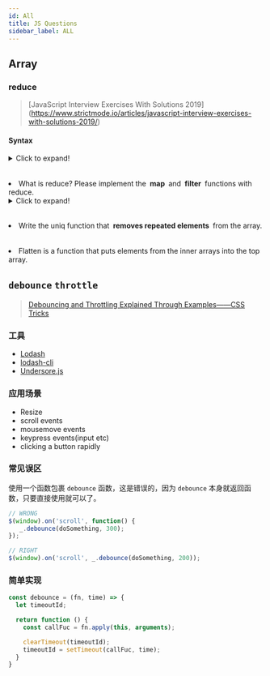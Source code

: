 ```yaml
---
id: All
title: JS Questions
sidebar_label: ALL
---
```



## Array

### reduce

> [JavaScript Interview Exercises With Solutions 2019] (https://www.strictmode.io/articles/javascript-interview-exercises-with-solutions-2019/)


#### Syntax
<details>
  <summary>Click to expand!</summary>

  ```javascript {8}
/**
 * callback: 回调
 * initailValue: 初始值（可选）
 * accumulator: 累加器，返回值的累加值
 * index: 索引，有初始值从 0 开始，无初始值从 1 开始（可选）
 * array: 数组（可选）
 */
arr.reduce(callback(accumulator,currentValue,index,array),initialValue) 

//Example
let sum = (acc,cur) => acc + cur;

//Have Initial Value
[1,2,3].reduce(sum,0); //6

  //only Initial Value
  [].reduce(sum,0); //0,直接返回初始值，不执行回调

//No Initial Value
[1,2,3].reduce(sum); //6

  //only one value in array
  [1].reduce(sum); //1,直接返回，不执行回调

//No initial value and array is empty
[].reduce(sum) //TypeError
  ```
</details>




###### 
<li class="custom-light">
  What is reduce? Please implement the 
   <strong>&nbsp;map&nbsp;</strong> and <strong>&nbsp;filter&nbsp;</strong>
  functions with reduce.
</li> 

<details>
  <summary>Click to expand!</summary>

  ```javascript {4,11}
//map
function map(arr, mapper) {
    return arr.reduce((acc, el) => {
    return [...acc, mapper(el)]
    }, [])
}
map([1, 2, 3], x => x * x) // => [1, 4, 9]

//filter
function filter(arr, f) {
    return arr.reduce((acc, el) => (f(el) ? [...acc, el] : acc), [])
}
filter([-1, 0, 1, 2], x => x > 0) // => [1, 2]
  ```
</details>



###### 
<li class="custom-light">
  Write the uniq function that <strong>&nbsp;removes repeated elements&nbsp;</strong> from the array.
</li>



###### 
<li class="custom-light">Flatten is a function that puts elements from the inner arrays into the top array.</li>


## `debounce` `throttle`

> [Debouncing and Throttling Explained Through Examples——CSS Tricks](https://css-tricks.com/debouncing-throttling-explained-examples/)

### 工具
- [Lodash](https://lodash.com/) 
- [lodash-cli](https://lodash.com/custom-builds '按需引入')
- [Undersore.js](https://underscorejs.org/) 

### 应用场景
- Resize
- scroll events
- mousemove events
- keypress events(input etc)
- clicking a button rapidly


### 常见误区
使用一个函数包裹 `debounce` 函数，这是错误的，因为 `debounce` 本身就返回函数，只要直接使用就可以了。
```js
// WRONG
$(window).on('scroll', function() {
   _.debounce(doSomething, 300); 
});

// RIGHT
$(window).on('scroll', _.debounce(doSomething, 200));
```


### 简单实现
```js
const debounce = (fn, time) => {
  let timeoutId;

  return function () {
    const callFuc = fn.apply(this, arguments);

    clearTimeout(timeoutId);
    timeoutId = setTimeout(callFuc, time);
  }
}
``` 